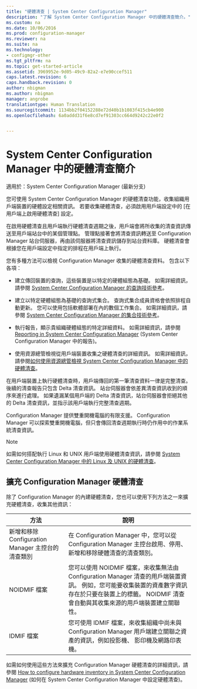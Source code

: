 ```yaml
---
title: "硬體清查 | System Center Configuration Manager"
description: "了解 System Center Configuration Manager 中的硬體清查簡介。"
ms.custom: na
ms.date: 10/06/2016
ms.prod: configuration-manager
ms.reviewer: na
ms.suite: na
ms.technology:
- configmgr-other
ms.tgt_pltfrm: na
ms.topic: get-started-article
ms.assetid: 3969952e-9d05-49c9-82a2-e7e90ccef511
caps.latest.revision: 6
caps.handback.revision: 0
author: nbigman
ms.author: nbigman
manager: angrobe
translationtype: Human Translation
ms.sourcegitcommit: 1134bb2f04152288e72d40b1b1083f415cb4e900
ms.openlocfilehash: 6a0addd31f6e8cd7ef91303cc664d9242c22e0f2


---
```

# <a name="introduction-to-hardware-inventory-in-system-center-configuration-manager"></a>System Center Configuration Manager 中的硬體清查簡介

適用於：System Center Configuration Manager (最新分支)

您可使用 System Center Configuration Manager 的硬體清查功能，收集組織用戶端裝置的硬體設定相關資訊。 若要收集硬體清查，必須啟用用戶端設定中的 [在用戶端上啟用硬體清查]  設定。  

 在啟用硬體清查且用戶端執行硬體清查週期之後，用戶端會將所收集的清查資訊傳送至用戶端站台中的某個管理點。 管理點接著會將清查資訊轉送至 Configuration Manager 站台伺服器，再由該伺服器將清查資訊儲存到站台資料庫。 硬體清查會根據您在用戶端設定中指定的排程在用戶端上執行。  

 您有多種方法可以檢視 Configuration Manager 收集的硬體清查資料。 包含以下各項：  

-   建立傳回裝置的查詢，這些裝置是以特定的硬體組態為基礎。 如需詳細資訊，請參閱 [System Center Configuration Manager 的查詢技術參考](../../../../core/servers/manage/queries-technical-reference.md)。  

-   建立以特定硬體組態為基礎的查詢式集合。 查詢式集合成員資格會依照排程自動更新。 您可以使用包括軟體部署在內的數個工作集合。 如需詳細資訊，請參閱 [System Center Configuration Manager 的集合技術參考](../../../../core/clients/manage/collections/collections-technical-reference.md)。  

-   執行報告，顯示貴組織硬體組態的特定詳細資料。 如需詳細資訊，請參閱 [Reporting in System Center Configuration Manager](../../../../core/servers/manage/reporting.md) (System Center Configuration Manager 中的報告)。  

-   使用資源總管檢視從用戶端裝置收集之硬體清查的詳細資訊。 如需詳細資訊，請參閱[如何使用資源總管檢視 System Center Configuration Manager 中的硬體清查](../../../../core/clients/manage/inventory/use-resource-explorer-to-view-hardware-inventory.md)。  

 在用戶端裝置上執行硬體清查時，用戶端傳回的第一筆清查資料一律是完整清查。 後續的清查報告只包含 Delta 清查資訊。 站台伺服器會依差異清查資訊收到的順序來進行處理。 如果遺漏某個用戶端的 Delta 清查資訊，站台伺服器會拒絕其他的 Delta 清查資訊，並指示該用戶端執行完整清查週期。  

 Configuration Manager 提供雙重開機電腦的有限支援。 Configuration Manager 可以探索雙重開機電腦，但只會傳回清查週期執行時仍作用中的作業系統清查資訊。  

> [!NOTE]  
>  如需如何搭配執行 Linux 和 UNIX 用戶端使用硬體清查資訊，請參閱 [System Center Configuration Manager 中的 Linux 及 UNIX 的硬體清查](../../../../core/clients/manage/inventory/hardware-inventory-for-linux-and-unix.md)。  

## <a name="extending-configuration-manager-hardware-inventory"></a>擴充 Configuration Manager 硬體清查  
 除了 Configuration Manager 的內建硬體清查，您也可以使用下列方法之一來擴充硬體清查，收集其他資訊：  

|方法|說明|  
|------------|-----------------|  
|新增和移除 Configuration Manager 主控台的清查類別|在 Configuration Manager 中，您可以從 Configuration Manager 主控台啟用、停用、新增和移除硬體清查的清查類別。|  
|NOIDMIF 檔案|您可以使用 NOIDMIF 檔案，來收集無法由 Configuration Manager 清查的用戶端裝置資訊。 例如，您可能要收集裝置的資產數字資訊存在於只要在裝置上的標籤。 NOIDMIF 清查會自動與其收集來源的用戶端裝置建立關聯性。|  
|IDMIF 檔案|您可使用 IDMIF 檔案，來收集組織中尚未與 Configuration Manager 用戶端建立關聯之資產的資訊，例如投影機、 影印機及網路印表機。|  

 如需如何使用這些方法來擴充 Configuration Manager 硬體清查的詳細資訊，請參閱 [How to configure hardware inventory in System Center Configuration Manager](../../../../core/clients/manage/inventory/configure-hardware-inventory.md) (如何在 System Center Configuration Manager 中設定硬體清查)。  



<!--HONumber=Nov16_HO1-->



